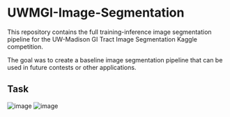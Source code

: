 # UWMGI-Image-Segmentation

This repository contains the full training-inference image segmentation pipeline for the UW-Madison GI Tract Image Segmentation Kaggle competition. 

The goal was to create a baseline image segmentation pipeline that can be used in future contests or other applications.

## Task 

![image](https://user-images.githubusercontent.com/68122114/194739608-be8ddb9f-55c4-407b-baf7-9a2433551929.png)
![image](https://user-images.githubusercontent.com/68122114/194739630-ce028aa1-b781-4bd4-9505-24b4e0f5e8ce.png)


